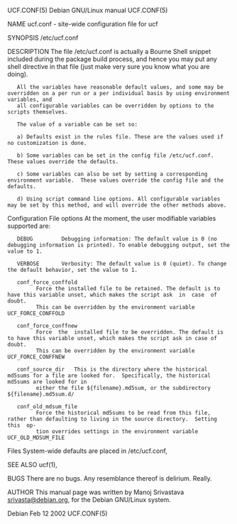 UCF.CONF(5)							    Debian GNU/Linux manual							   UCF.CONF(5)

NAME
       ucf.conf - site-wide configuration file for ucf

SYNOPSIS
       /etc/ucf.conf

DESCRIPTION
       The  file /etc/ucf.conf is actually a Bourne Shell snippet included during the package build process, and hence you may put any shell directive in that
       file (just make very sure you know what you are doing).

       All the variables have reasonable default values, and some may be overridden on a per run or a per individual basis by using environment variables, and
       all configurable variables can be overridden by options to the scripts themselves.

       The value of a variable can be set so:

       a) Defaults exist in the rules file. These are the values used if no customization is done.

       b) Some variables can be set in the config file /etc/ucf.conf.  These values override the defaults.

       c) Some variables can also be set by setting a corresponding environment variable.  These values override the config file and the defaults.

       d) Using script command line options. All configurable variables may be set by this method, and will override the other methods above.

Configuration File options
       At the moment, the user modifiable variables supported are:

       DEBUG		 Debugging information: The default value is 0 (no debugging information is printed). To enable debugging output, set the value to 1.

       VERBOSE		 Verbosity: The default value is 0 (quiet). To change the default behavior, set the value to 1.

       conf_force_conffold
			 Force the installed file to be retained. The default is to have this variable unset, which makes the script ask  in  case  of	doubt.
			 This can be overridden by the environment variable UCF_FORCE_CONFFOLD

       conf_force_conffnew
			 Force	the  installed file to be overridden. The default is to have this variable unset, which makes the script ask in case of doubt.
			 This can be overridden by the environment variable UCF_FORCE_CONFFNEW

       conf_source_dir	 This is the directory where the historical md5sums for a file are looked for.	Specifically, the historical md5sums are looked for in
			 either the file ${filename}.md5sum, or the subdirectory ${filename}.md5sum.d/

       conf_old_mdsum_file
			 Force the historical md5sums to be read from this file, rather than defaulting to living in the source directory.  Setting  this  op‐
			 tion overrides settings in the environment variable UCF_OLD_MDSUM_FILE

Files
       System-wide defaults are placed in /etc/ucf.conf,

SEE ALSO
       ucf(1),

BUGS
       There are no bugs.  Any resemblance thereof is delirium. Really.

AUTHOR
       This manual page was written by Manoj Srivastava <srivasta@debian.org>, for the Debian GNU/Linux system.

Debian									  Feb 12 2002								   UCF.CONF(5)
